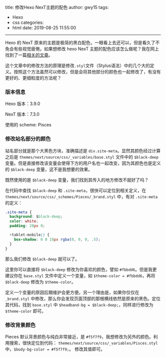 title: 修改Hexo NexT主题的配色
author: gwy15
tags:
  - Hexo
  - css
categories:
  - html
date: 2019-08-25 11:55:00
---
Hexo 的 NexT 原来的主题是极简的黑白配色，一眼看上去还可以，但是看久了不免会有些视觉疲倦。如果想修改 hexo NexT 主题的配色应该怎么做呢？我在网上找到了一篇[相关的文章](https://i.zhouhuix.cn/2016/11/24/修改Hexo的Next主题/)。

这个文章中的修改方法的原理是修改`.styl`文件（Stylus语法）中的几个大的定义。按照这个方法虽然可以修改，但是会将其他部分的颜色也一起修改了，有没有更好的、更细粒度的方法呢？

<!-- more -->

### 版本信息

Hexo 版本：3.9.0

NexT 版本：7.3.0

使用的 scheme: Pisces

### 修改站名部分的颜色

站名部分就是那个大黑色方块，准确描述是 `div.site-meta`。显然其颜色经过计算之后是 `themes/next/source/css/_variables/base.styl` 文件中的 `$black-deep` 变量。但是直接修改该变量会使得下方的用户名也一起改变，因为其颜色也是定义的 `$black-deep` 变量，这不是我想要的效果。

既然使用的是 `$black-deep` 变量，我们找到其传入的地方修改不就好了吗？

在代码中查找 `$black-deep` 和 `.site-meta`，很快可以定位到相关定义，在 `themes/next/source/css/_schemes/Pieces/_brand.styl` 中，有对 `.site-meta` 的定义：
```css
.site-meta {
  background: $black-deep;
  color: white;
  padding: 20px 0;

  +tablet-mobile() {
    box-shadow: 0 0 16px rgba(0, 0, 0, .5);
  }
}
```
那么我们修改 `$black-deep` 就可以了。

这里你可以直接将 `$black-deep` 修改为你喜欢的颜色，譬如 `#fbbdd6`。但是我更建议你在 `base.styl` 文件中定义一个变量，如 `$theme-color = #fbbdd6`，再将`$black-deep` 修改为 `$theme-color`。

定义一个变量的原因后期维护会更方便。另一个理由是，如果你仅仅在 `_brand.styl` 中修改，那么你会发现页面顶部的那根横线依然是原来的黑色。定位其代码，找到 `base.styl` 中 `$headband-bg = $black-deep;`，同样进行修改为 `$theme-color` 即可。

### 修改背景颜色

Pieces 默认背景颜色与纯白非常接近，是 `#f5f7f9`，我想修改为另外的颜色。利用搜索，很快定位到代码：
`themes/next/source/css/_variables/Pisces.styl` 中，`$body-bg-color = #f5f7f9;`。
修改其值即可。
